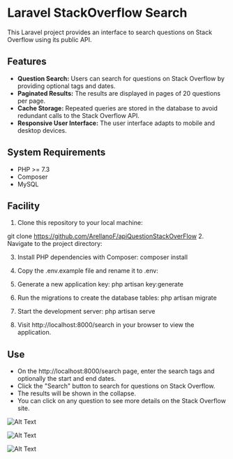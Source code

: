 # Laravel StackOverflow Search

This Laravel project provides an interface to search questions on Stack Overflow using its public API.

## Features

- **Question Search:** Users can search for questions on Stack Overflow by providing optional tags and dates.
- **Paginated Results:** The results are displayed in pages of 20 questions per page.
- **Cache Storage:** Repeated queries are stored in the database to avoid redundant calls to the Stack Overflow API.
- **Responsive User Interface:** The user interface adapts to mobile and desktop devices.

## System Requirements

- PHP >= 7.3
- Composer
- MySQL

## Facility

1. Clone this repository to your local machine:

git clone https://github.com/ArellanoF/apiQuestionStackOverFlow
2. Navigate to the project directory:

3. Install PHP dependencies with Composer:
composer install

4. Copy the .env.example file and rename it to .env:

5. Generate a new application key:
php artisan key:generate

6. Run the migrations to create the database tables:
php artisan migrate

7. Start the development server:
php artisan serve

8. Visit http://localhost:8000/search in your browser to view the application.

## Use
- On the http://localhost:8000/search page, enter the search tags and optionally the start and end dates.
- Click the "Search" button to search for questions on Stack Overflow.
- The results will be shown in the collapse.
- You can click on any question to see more details on the Stack Overflow site.

![Alt Text](https://i.ibb.co/4m61pHd/Api-Stack-Hechocon-Clipchamp-ezgif-com-video-to-gif-converter.gif)

![Alt Text](https://i.ibb.co/BBdTpjm/Api-Stack-Hechocon-Clipchamp-ezgif-com-video-to-gif-converter-1.gif)

![Alt Text](https://i.ibb.co/xYxsBHx/Api-Stack-Hechocon-Clipchamp-ezgif-com-video-to-gif-converter-2.gif)



